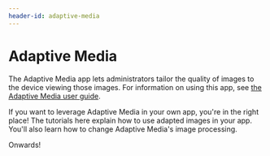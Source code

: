 ```yaml
---
header-id: adaptive-media
---
```


# Adaptive Media

The Adaptive Media app lets administrators tailor the quality of images to the
device viewing those images. For information on using this app, see 
[the Adaptive Media user guide](/docs/7-1/user/-/knowledge_base/u/adapting-your-media-across-multiple-devices). 

If you want to leverage Adaptive Media in your own app, you're in the right
place! The tutorials here explain how to use adapted images in your app. You'll
also learn how to change Adaptive Media's image processing. 

Onwards! 
